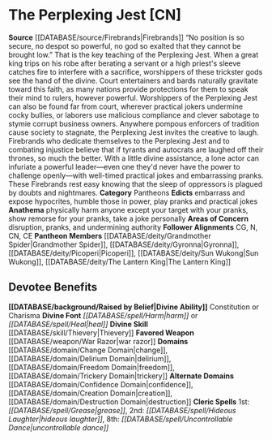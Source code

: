 ﻿---
ability:
- Constitution
- Charisma
ability_boost:
- Constitution
- Charisma
alignment: CN
deity:
- '[[DATABASE/deity/The Perplexing Jest|The Perplexing Jest]]'
- '[[DATABASE/deity/Grandmother Spider|Grandmother Spider]]'
- '[[DATABASE/deity/Gyronna|Gyronna]]'
- '[[DATABASE/deity/Picoperi|Picoperi]]'
- '[[DATABASE/deity/Sun Wukong|SunWukong]]'
- '[[DATABASE/deity/The Lantern King|The Lantern King]]'
deity_category: Pantheons
divine_font: Harm or Heal
domain:
- '[[DATABASE/domain/Change Domain|Change]]'
- '[[DATABASE/domain/Confidence Domain|Confidence]]'
- '[[DATABASE/domain/Creation Domain|Creation]]'
- '[[DATABASE/domain/Delirium Domain|Delirium]]'
- '[[DATABASE/domain/Destruction Domain|Destruction]]'
- '[[DATABASE/domain/Freedom Domain|Freedom]]'
- '[[DATABASE/domain/Trickery Domain|Trickery]]'
favored_weapon: '[[DATABASE/weapon/War Razor|War Razor]]'
follower_alignment:
- N
- CG
- CN
- CE
id: '271'
name: The Perplexing Jest
rarity: Common
rus_type_level: null
skill:
- '[[DATABASE/skill/Thievery|Thievery]]'
source: '[[DATABASE/source/Firebrands|Firebrands]]'
trait: null
type: Deity

---
# The Perplexing Jest [CN]

**Source** [[DATABASE/source/Firebrands|Firebrands]]
“No position is so secure, no despot so powerful, no god so exalted that they cannot be brought low.” That is the key teaching of the Perplexing Jest. When a great king trips on his robe after berating a servant or a high priest's sleeve catches fire to interfere with a sacrifice, worshippers of these trickster gods see the hand of the divine. Court entertainers and bards naturally gravitate toward this faith, as many nations provide protections for them to speak their mind to rulers, however powerful. Worshippers of the Perplexing Jest can also be found far from court, wherever practical jokers undermine cocky bullies, or laborers use malicious compliance and clever sabotage to stymie corrupt business owners. Anywhere pompous enforcers of tradition cause society to stagnate, the Perplexing Jest invites the creative to laugh.
 Firebrands who dedicate themselves to the Perplexing Jest and to combating injustice believe that if tyrants and autocrats are laughed off their thrones, so much the better. With a little divine assistance, a lone actor can infuriate a powerful leader—even one they'd never have the power to challenge openly—with well-timed practical jokes and embarrassing pranks. These Firebrands rest easy knowing that the sleep of oppressors is plagued by doubts and nightmares.
**Category** Pantheons
**Edicts** embarrass and expose hypocrites, humble those in power, play pranks and practical jokes
**Anathema** physically harm anyone except your target with your pranks, show remorse for your pranks, take a joke personally
**Areas of Concern** disruption, pranks, and undermining authority
**Follower Alignments** CG, N, CN, CE
**Pantheon Members** [[DATABASE/deity/Grandmother Spider|Grandmother Spider]], [[DATABASE/deity/Gyronna|Gyronna]], [[DATABASE/deity/Picoperi|Picoperi]], [[DATABASE/deity/Sun Wukong|Sun Wukong]], [[DATABASE/deity/The Lantern King|The Lantern King]]

## Devotee Benefits

**[[DATABASE/background/Raised by Belief|Divine Ability]]** Constitution or Charisma
**Divine Font** _[[DATABASE/spell/Harm|harm]]_ or _[[DATABASE/spell/Heal|heal]]_
**Divine Skill** [[DATABASE/skill/Thievery|Thievery]]
**Favored Weapon** [[DATABASE/weapon/War Razor|war razor]]
**Domains** [[DATABASE/domain/Change Domain|change]], [[DATABASE/domain/Delirium Domain|delirium]], [[DATABASE/domain/Freedom Domain|freedom]], [[DATABASE/domain/Trickery Domain|trickery]]
**Alternate Domains** [[DATABASE/domain/Confidence Domain|confidence]], [[DATABASE/domain/Creation Domain|creation]], [[DATABASE/domain/Destruction Domain|destruction]]
**Cleric Spells** 1st: _[[DATABASE/spell/Grease|grease]]_, 2nd: _[[DATABASE/spell/Hideous Laughter|hideous laughter]]_, 8th: _[[DATABASE/spell/Uncontrollable Dance|uncontrollable dance]]_